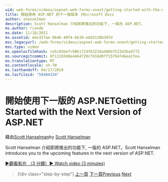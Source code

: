 ```yaml
---
uid: web-forms/videos/aspnet-web-forms-vnext/getting-started-with-the-next-version-of-aspnet
title: 開始使用 ASP.NET 的下一個版本 |Microsoft Docs
author: shanselman
description: Scott Hanselman 介紹即將推出的功能下, 一版的 ASP.NET。
ms.author: riande
ms.date: 11/18/2011
ms.assetid: ebe337ae-9646-49f4-bb38-e6d3138b39fd
msc.legacyurl: /web-forms/videos/aspnet-web-forms-vnext/getting-started-with-the-next-version-of-aspnet
msc.type: video
ms.openlocfilehash: ce5c65befc9861724f63216a486b7523d3ba4772
ms.sourcegitcommit: 0f1119340e4464720cfd16d0ff15764746ea1fea
ms.translationtype: MT
ms.contentlocale: zh-TW
ms.lasthandoff: 04/17/2019
ms.locfileid: "59404334"
---
```

# <a name="getting-started-with-the-next-version-of-aspnet"></a><span data-ttu-id="3a30f-103">開始使用下一版的 ASP.NET</span><span class="sxs-lookup"><span data-stu-id="3a30f-103">Getting Started with the Next Version of ASP.NET</span></span>

<span data-ttu-id="3a30f-104">藉由[Scott Hanselman](https://github.com/shanselman)</span><span class="sxs-lookup"><span data-stu-id="3a30f-104">by [Scott Hanselman](https://github.com/shanselman)</span></span>

<span data-ttu-id="3a30f-105">Scott Hanselman 介紹即將推出的功能下, 一版的 ASP.NET。</span><span class="sxs-lookup"><span data-stu-id="3a30f-105">Scott Hanselman introduces you to the upcoming features in the next version of ASP.NET.</span></span>

[<span data-ttu-id="3a30f-106">&#9654;觀看影片 （3 分鐘）</span><span class="sxs-lookup"><span data-stu-id="3a30f-106">&#9654; Watch video (3 minutes)</span></span>](https://channel9.msdn.com/Blogs/ASP-NET-Site-Videos/getting-started-with-the-next-version-of-aspnet)

> [!div class="step-by-step"]
> <span data-ttu-id="3a30f-107">[上一頁](aspnet-vnext-videos-bundling-and-minification.md)
> [下一頁](aspnet-and-web-tools-20122.md)</span><span class="sxs-lookup"><span data-stu-id="3a30f-107">[Previous](aspnet-vnext-videos-bundling-and-minification.md)
[Next](aspnet-and-web-tools-20122.md)</span></span>
